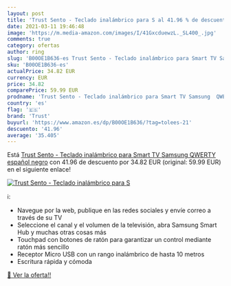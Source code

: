 ```yaml
---
layout: post
title: 'Trust Sento - Teclado inalámbrico para S al 41.96 % de descuento'
date: 2021-03-11 19:46:48
image: 'https://m.media-amazon.com/images/I/41GxcduewzL._SL400_.jpg'
comments: true
category: ofertas
author: ring
slug: 'B00OE1B636-es Trust Sento - Teclado inalámbrico para Smart TV Samsung...'
sku: 'B00OE1B636-es'
actualPrice: 34.82 EUR
currency: EUR
price: 34.82
comparePrice: 59.99 EUR
prodname: 'Trust Sento - Teclado inalámbrico para Smart TV Samsung  QWERTY español  negro'
country: 'es'
flag: '🇪🇸'
brand: 'Trust'
buyurl: 'https://www.amazon.es/dp/B00OE1B636/?tag=tolees-21'
descuento: '41.96'
average: '35.405'
---
```


Está [Trust Sento - Teclado inalámbrico para Smart TV Samsung  QWERTY español  negro](https://www.amazon.es/dp/B00OE1B636/?tag=tolees-21) con 41.96 de descuento por 34.82 EUR (original: 59.99 EUR) en el siguiente enlace!

[![Trust Sento - Teclado inalámbrico para S](https://m.media-amazon.com/images/I/41GxcduewzL._SL400_.jpg)](https://www.amazon.es/dp/B00OE1B636/?tag=tolees-21)

ℹ️:

- Navegue por la web, publique en las redes sociales y envíe correo a través de su TV
- Seleccione el canal y el volumen de la televisión, abra Samsung Smart Hub y muchas otras cosas más
- Touchpad con botones de ratón para garantizar un control mediante ratón más sencillo
- Receptor Micro USB con un rango inalámbrico de hasta 10 metros
- Escritura rápida y cómoda

[🛒 Ver la oferta!!](https://www.amazon.es/dp/B00OE1B636/?tag=tolees-21)
